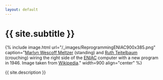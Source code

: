 ```yaml
---
layout: default
---
```




<div class="home">
	
<h1>{{ site.subtitle }}</h1>

{% include image.html url="/_images/ReprogrammingENIAC900x385.png" caption="<a href='https://en.wikipedia.org/wiki/Marlyn_Meltzer' target='_blank'>Marlyn Wescoff Meltzer</a> (standing) and <a href='https://en.wikipedia.org/wiki/Ruth_Teitelbaum' target='_blank'>Ruth Teitelbaum</a> (crouching) wiring the right side of the <a href='https://en.wikipedia.org/wiki/ENIAC' target='_blank'>ENIAC</a> computer with a new program in 1946. Image taken from <a href='https://en.wikipedia.org/wiki/Women_in_computing' target='_blank'>Wikipedia</a>." width=900 align="center" %}

{{ site.description }}

</div>
